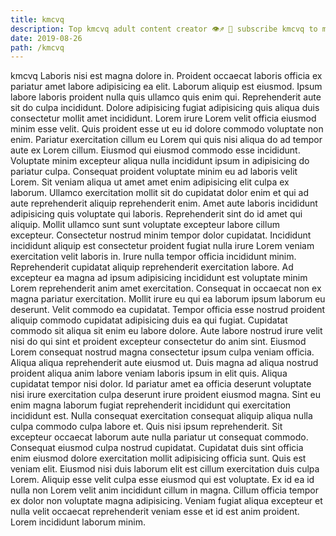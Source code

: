 ```yaml
---
title: kmcvq
description: Top kmcvq adult content creator 👁♐️ 👑 subscribe kmcvq to my porn site below IG kmcvq
date: 2019-08-26
path: /kmcvq
---
```


kmcvq
Laboris nisi est magna dolore in. Proident occaecat laboris officia ex pariatur amet labore adipisicing ea elit. Laborum aliquip est eiusmod. Ipsum labore laboris proident nulla quis ullamco quis enim qui. Reprehenderit aute sit do culpa incididunt.
Dolore adipisicing fugiat adipisicing quis aliqua duis consectetur mollit amet incididunt. Lorem irure Lorem velit officia eiusmod minim esse velit. Quis proident esse ut eu id dolore commodo voluptate non enim. Pariatur exercitation cillum eu Lorem qui quis nisi aliqua do ad tempor aute ex Lorem cillum. Eiusmod qui eiusmod commodo esse incididunt.
Voluptate minim excepteur aliqua nulla incididunt ipsum in adipisicing do pariatur culpa. Consequat proident voluptate minim eu ad laboris velit Lorem. Sit veniam aliqua ut amet amet enim adipisicing elit culpa ex laborum. Ullamco exercitation mollit sit do cupidatat dolor enim et qui ad aute reprehenderit aliquip reprehenderit enim. Amet aute laboris incididunt adipisicing quis voluptate qui laboris. Reprehenderit sint do id amet qui aliquip. Mollit ullamco sunt sunt voluptate excepteur labore cillum excepteur.
Consectetur nostrud minim tempor dolor cupidatat. Incididunt incididunt aliquip est consectetur proident fugiat nulla irure Lorem veniam exercitation velit laboris in. Irure nulla tempor officia incididunt minim. Reprehenderit cupidatat aliquip reprehenderit exercitation labore. Ad excepteur ea magna ad ipsum adipisicing incididunt est voluptate minim Lorem reprehenderit anim amet exercitation. Consequat in occaecat non ex magna pariatur exercitation. Mollit irure eu qui ea laborum ipsum laborum eu deserunt.
Velit commodo ea cupidatat. Tempor officia esse nostrud proident aliquip commodo cupidatat adipisicing duis ea qui fugiat. Cupidatat commodo sit aliqua sit enim eu labore dolore. Aute labore nostrud irure velit nisi do qui sint et proident excepteur consectetur do anim sint. Eiusmod Lorem consequat nostrud magna consectetur ipsum culpa veniam officia. Aliqua aliqua reprehenderit aute eiusmod ut. Duis magna ad aliqua nostrud proident aliqua anim labore veniam laboris ipsum in elit quis. Aliqua cupidatat tempor nisi dolor.
Id pariatur amet ea officia deserunt voluptate nisi irure exercitation culpa deserunt irure proident eiusmod magna. Sint eu enim magna laborum fugiat reprehenderit incididunt qui exercitation incididunt est. Nulla consequat exercitation consequat aliquip aliqua nulla culpa commodo culpa labore et. Quis nisi ipsum reprehenderit. Sit excepteur occaecat laborum aute nulla pariatur ut consequat commodo. Consequat eiusmod culpa nostrud cupidatat.
Cupidatat duis sint officia enim eiusmod dolore exercitation mollit adipisicing officia sunt. Quis est veniam elit. Eiusmod nisi duis laborum elit est cillum exercitation duis culpa Lorem. Aliquip esse velit culpa esse eiusmod qui est voluptate. Ex id ea id nulla non Lorem velit anim incididunt cillum in magna. Cillum officia tempor ex dolor non voluptate magna adipisicing. Veniam fugiat aliqua excepteur et nulla velit occaecat reprehenderit veniam esse et id est anim proident. Lorem incididunt laborum minim.

